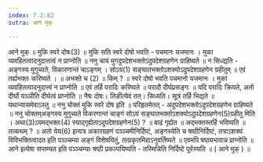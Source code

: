 ```yaml
---
index: 7.2.82
sutra: आने मुक्

---
```

आने मुक् ॥ मुकि स्वरे दोषः(3) ॥ मुकि सति स्वरे दोषो भवति - पचमानः यजमानः । मुका व्यवहितत्वादनुदात्तत्वं न प्राप्नोति ॥ ननु चायं मुगदुपदेशभक्तोऽदुपदेशग्रहणेन ग्राहिष्यते ॥ न सिध्द्यति - अङ्गस्य मुगुच्यते, विकारणान्तं चाऽङ्गम् । सोऽयं(1) सङ्घातभक्तोऽशक्योऽदुपदेशग्रहणेन ग्रहीतुम् ॥ एवं तर्ह्यभक्तः करिष्यते । ॥ अभक्ते च (2) ॥ किम् ? ॥ स्वरे दोषो भवति पचमानो यजमानः । मुका व्यवहितत्वादनुदात्त्वं न प्राप्नोति ॥ एवं तर्हि परादिः करिष्यते ॥ परादौ दीर्घप्रसङ्गः ॥ यदि परादिः क्रियते, अतो दीर्घो यञ्ञीति दीर्घत्वं प्राप्नोति ॥ नैषः दोषः। तिङीत्येवं तत्। सिध्यति। सूत्रं तर्हि भिद्यते ॥ यथान्यासमेवाऽस्तु ॥ ननु चोक्तं मुकि स्वरे दोष इति ॥ परिहृतमेतत् - अदुपदेशभक्तोऽदुपदेशग्रहणेन ग्राहिष्यते ॥ ननु चोक्तम्अङ्गस्य मुगुच्यते विकरणान्तं चाङ्गं सोऽयं सङ्घातभक्तोऽशक्योऽदुपदेशग्रहणेन(5)ग्रहीतु मिति । अथा(3)ऽयमद्भक्तः(4) स्याद्गृह्येताऽदुपदेशग्रहणेन(5) ? ॥ बाढं गृह्येत ॥ अद्भक्तस्तर्हि भविष्यति ॥ तत्कथम् ? ॥ अतो येय(6) इत्यत्र अकारग्रहणं पञ्ञ्चमीनिर्दिष्टं, अङ्गस्येति च षष्ठीनिर्दिष्टं, तत्राऽशक्यं विविभक्तित्वादत इति पञ्ञ्चम्या अङ्गं विशेषयितुं, तत्प्रकृतमिहाऽनुवर्तिष्यते ॥ एवमपि षष्ठ्यभावान्न प्राप्नोति ॥ आने इत्येषा सप्तम्यत इति पञ्ञ्चम्याः षष्ठी प्रकल्पयिष्यति - तस्मिन्निति निर्दिष्टे पूर्वस्यति ॥ ( आने मुक् ) ॥